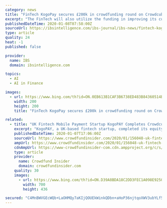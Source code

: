 ```yaml
---
category: news
title: "FinTech KogoPay secures £200k in crowdfunding round on Crowdcube"
excerpt: "The FinTech will also utilize the funding in improving its customer experience and efficiency using AI. Established in 2018, KogoPAY is a FinTech that provides a mobile payment app and aims to deliver instant transactions between Europe and Asia and local ..."
publishedDateTime: 2020-01-08T07:58:00Z
sourceUrl: https://ibsintelligence.com/ibs-journal/ibs-news/fintech-kogopay-secures-200k-in-crowdfunding-round-on-crowdcube/
type: article
quality: 24
heat: -1
published: false

provider:
  name: IBS
  domain: ibsintelligence.com

topics:
  - AI
  - AI in Finance

images:
  - url: https://www.bing.com/th?id=ON.0EB613B1CAF3B6738ED483B84360514B
    width: 200
    height: 200
    title: "FinTech KogoPay secures £200k in crowdfunding round on Crowdcube"

related:
  - title: "UK Fintech Mobile Payment Startup KogoPAY Completes Crowdcube Round With More Than £200,000 Secured"
    excerpt: "KogoPAY, a UK-based fintech startup, completed its equity crowdfunding round on Crowdcube with more ... and investing in improved efficiency and customer service using AI."
    publishedDateTime: 2020-01-07T17:06:00Z
    sourceUrl: https://www.crowdfundinsider.com/2020/01/156048-uk-fintech-mobile-payment-startup-kogopay-completes-crowdcube-round-with-more-than-200000-secured/
    ampUrl: https://www.crowdfundinsider.com/2020/01/156048-uk-fintech-mobile-payment-startup-kogopay-completes-crowdcube-round-with-more-than-200000-secured/amp/
    cdnAmpUrl: https://www-crowdfundinsider-com.cdn.ampproject.org/c/s/www.crowdfundinsider.com/2020/01/156048-uk-fintech-mobile-payment-startup-kogopay-completes-crowdcube-round-with-more-than-200000-secured/amp/
    type: article
    provider:
      name: Crowdfund Insider
      domain: crowdfundinsider.com
    quality: 30
    images:
      - url: https://www.bing.com/th?id=ON.D39A8BDA18C2DD3FEC1A098E9250EC2C
        width: 700
        height: 436

secured: "C4MnBWVGEcWQb+LaOHMQy7aKIjQOUEkWinkQDbn+aHoP36njtqoXWV3ubYLf5DqE6BQwZXqv9pJmzzSMZ43NPWMwHYO0NDNwyLMMoCMujqyCIKRWlfAKGYnEKqb0w4ZtmXxMbKhN5e5e+TXK2RkWanLVGLvHyTVw3J20xoWN9dTJTXqgSvKBXzgzc8rpxZpKXi+Jj4yDT5wyLUp0v3DAuLjBriPjMc9bjoU0IQQrzSj0LsUZnVjc0A5ao9rFGLUK2hfFl2cF+VUHVIGBWM4YIQ==;1JGBeZHYQXdCIzxIpOtOmA=="
---
```



